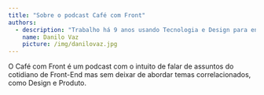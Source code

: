 ```yaml
---
title: "Sobre o podcast Café com Front"
authors:
  - description: "Trabalho há 9 anos usando Tecnologia e Design para entregar experiencias consistentes aos usuários."
    name: Danilo Vaz
    picture: /img/danilovaz.jpg
---
```


O Café com Front é um podcast com o intuito de falar de assuntos do cotidiano de Front-End mas sem deixar de abordar temas correlacionados, como Design e Produto.

